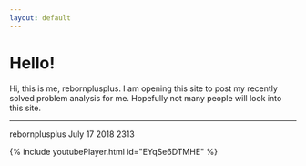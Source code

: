 ```yaml
---
layout: default
---
```


# Hello!

Hi, this is me, rebornplusplus. I am opening this site to post my recently solved problem analysis for me. Hopefully not many people will look into this site.

* * *
rebornplusplus
July 17 2018 2313

{% include youtubePlayer.html id="EYqSe6DTMHE" %}
